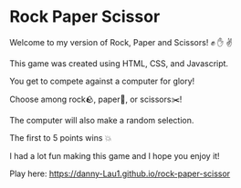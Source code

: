 # Rock Paper Scissor

Welcome to my version of Rock, Paper and Scissors! :fist: :hand: :v:

This game was created using HTML, CSS, and Javascript.

You get to compete against a computer for glory! 

Choose among rock:rock:, paper:page_facing_up:, or scissors:scissors:!

The computer will also make a random selection.

The first to 5 points wins :boom:

I had a lot fun making this game and I hope you enjoy it!

Play here: https://danny-Lau1.github.io/rock-paper-scissor

